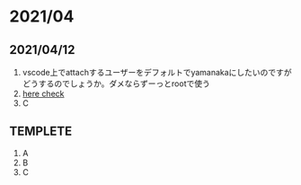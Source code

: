 # 2021/04
## 2021/04/12
1. vscode上でattachするユーザーをデフォルトでyamanakaにしたいのですがどうするのでしょうか。ダメならずーっとrootで使う
1. [here check](https://zukucode.com/2020/08/docker-vscode.html)
1. C
## TEMPLETE
1. A
1. B
1. C
